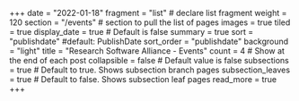 +++
date = "2022-01-18"
fragment = "list" # declare list fragment
weight = 120
section = "/events" # section to pull the list of pages
images = true
tiled = true
display_date = true # Default is false
summary = true
sort = "publishdate" #default: PublishDate
sort_order = "publishdate"
background = "light"
title = "Research Software Alliance - Events"
count = 4 # Show at the end of each post
collapsible = false # Default value is false
subsections = true # Default to true. Shows subsection branch pages
subsection_leaves = true # Default to false. Shows subsection leaf pages
read_more = true
+++
